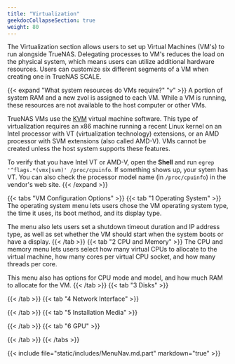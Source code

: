 ```yaml
---
title: "Virtualization"
geekdocCollapseSection: true
weight: 80
---
```


The Virtualization section allows users to set up Virtual Machines (VM's) to run alongside TrueNAS. Delegating processes to VM's reduces the load on the physical system, which means users can utilize additional hardware resources. Users can customize six different segments of a VM when creating one in TrueNAS SCALE.

{{< expand "What system resources do VMs require?" "v" >}}
A portion of system RAM and a new zvol is assigned to each VM.
While a VM is running, these resources are not available to the host computer or other VMs.

TrueNAS VMs use the [KVM](https://www.linux-kvm.org/page/Main_Page) virtual machine software.
This type of virtualization requires an x86 machine running a recent Linux kernel on an Intel processor with VT (virtualization technology) extensions, or an AMD processor with SVM extensions (also called AMD-V).
VMs cannot be created unless the host system supports these features.

To verify that you have Intel VT or AMD-V, open the **Shell** and run `egrep '^flags.*(vmx|svm)' /proc/cpuinfo`.
If something shows up, your sytem has VT. You can also check the processor model name (in `/proc/cpuinfo`) in the vendor's web site.
{{< /expand >}}

{{< tabs "VM Configuration Options" >}}
{{< tab "1 Operating System" >}}
The operating system menu lets users chose the VM operating system type, the time it uses, its boot method, and its display type.

The menu also lets users set a shutdown timeout duration and IP address type, as well as set whether the VM should start when the system boots or have a display.
{{< /tab >}}
{{< tab "2 CPU and Memory" >}}
The CPU and memory menu lets users select how many virtual CPUs to allocate to the virtual machine, how many cores per virtual CPU socket, and how many threads per core.

This menu also has options for CPU mode and model, and how much RAM to allocate for the VM.
{{< /tab >}}
{{< tab "3 Disks" >}}

{{< /tab >}}
{{< tab "4 Network Interface" >}}

{{< /tab >}}
{{< tab "5 Installation Media" >}}

{{< /tab >}}
{{< tab "6 GPU" >}}

{{< /tab >}}
{{< /tabs >}}

{{< include file="static/includes/MenuNav.md.part" markdown="true" >}}
